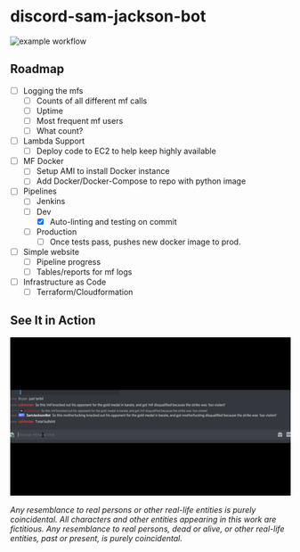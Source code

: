 # discord-sam-jackson-bot

![example workflow](https://github.com/bcabraham/discord-sam-jackson-bot/actions/workflows/python-app.yml/badge.svg)

## Roadmap

- [ ] Logging the mfs
    - [ ] Counts of all different mf calls
    - [ ] Uptime
    - [ ] Most frequent mf users
    - [ ] What count?
- [ ] Lambda Support
    - [ ] Deploy code to EC2 to help keep highly available
- [ ] MF Docker
    - [ ] Setup AMI to install Docker instance
    - [ ] Add Docker/Docker-Compose to repo with python image
- [ ] Pipelines
    - [ ] Jenkins
    - [ ] Dev
        - [x] Auto-linting and testing on commit
    - [ ] Production
        - [ ] Once tests pass, pushes new docker image to prod.
- [ ] Simple website 
    - [ ] Pipeline progress
    - [ ] Tables/reports for mf logs
- [ ] Infrastructure as Code
    - [ ] Terraform/Cloudformation

## See It in Action
![mf-bot](https://github.com/bcabraham/discord-sam-jackson-bot/blob/main/resources/ezgif.com-gif-maker%20(1).gif)

*Any resemblance to real persons or other real-life entities is purely coincidental. All characters and other entities appearing in this work are fictitious. Any resemblance to real persons, dead or alive, or other real-life entities, past or present, is purely coincidental.*
